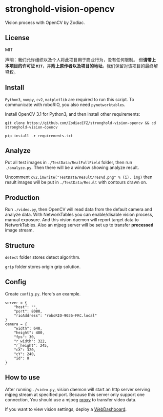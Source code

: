 # stronghold-vision-opencv

Vision process with OpenCV by Zodiac.

## License

MIT

声明：我们允许组织以及个人将此项目用于商业行为，没有任何限制。
但**请带上本项目的许可证 `MIT`**，并**附上原作者以及项目的地址**。我们保留对该项目的最终解释权。

## Install

`Python3`, `numpy`, `cv2`, `matplotlib` are required to run this script.
To communicate with roboRIO, you also need `pynetworktables`.

Install OpenCV 3.1 for Python3, and then install other requirements:

```
git clone https://github.com/ZodiacEFZ/stronghold-vision-opencv && cd stronghold-vision-opencv

pip install -r requirements.txt
```

## Analyze

Put all test images in `./TestData/RealFullField` folder, then run `./analyze.py`.
Then there will be a window showing analyze result.

Uncomment `cv2.imwrite("TestData/Result/res%d.png" % (i), img)` then result images
will be put in `./TestData/Result` with contours drawn on.

## Production

Run `./video.py`, then OpenCV will read data from the default camera and analyze data.
With NetworkTables you can enable/disable vision process, manual exposure. And
this vision daemon will report target data to NetworkTables. Also an mjpeg server will
be set up to transfer **processed** image stream.

## Structure

`detect` folder stores detect algorithm.

`grip` folder stores origin grip solution.

## Config

Create `config.py`. Here's an example.

```
server = {
    "host": "",
    "port": 8080,
    "rioAddress": "roboRIO-9036-FRC.local"
}
camera = {
    "width": 640,
    "height": 480,
    "fps": 30,
    "r_width": 322,
    "r_height": 245,
    "cX": 320,
    "cY": 240,
    "id": 0
}
```

## How to use

After running `./video.py`, vision daemon will start an http server serving
mjpeg stream at specified port. Because this server only support one connection,
You should use a mjpeg [proxy](https://github.com/ZodiacEFZ/stronghold-vision-mjpeg-proxy)
to transfer video data.

If you want to view vision settings, deploy a
[WebDashboard](https://github.com/ZodiacEFZ/stronghold-vision-webdashboard).
